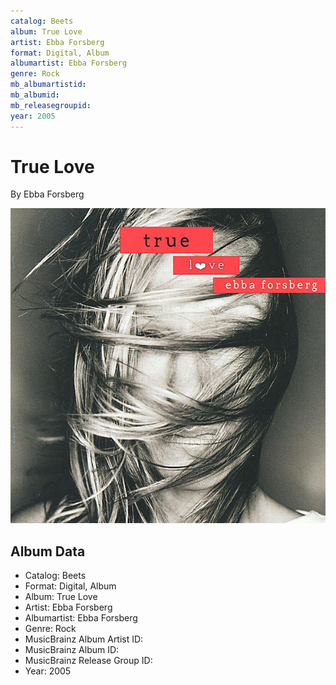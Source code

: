 ```yaml
---
catalog: Beets
album: True Love
artist: Ebba Forsberg
format: Digital, Album
albumartist: Ebba Forsberg
genre: Rock
mb_albumartistid: 
mb_albumid: 
mb_releasegroupid: 
year: 2005
---
```


# True Love

By Ebba Forsberg

![](../../assets/beetscovers/Ebba_Forsberg-True_Love.jpg)

## Album Data

- Catalog: Beets
- Format: Digital, Album
- Album: True Love
- Artist: Ebba Forsberg
- Albumartist: Ebba Forsberg
- Genre: Rock
- MusicBrainz Album Artist ID: 
- MusicBrainz Album ID: 
- MusicBrainz Release Group ID: 
- Year: 2005

